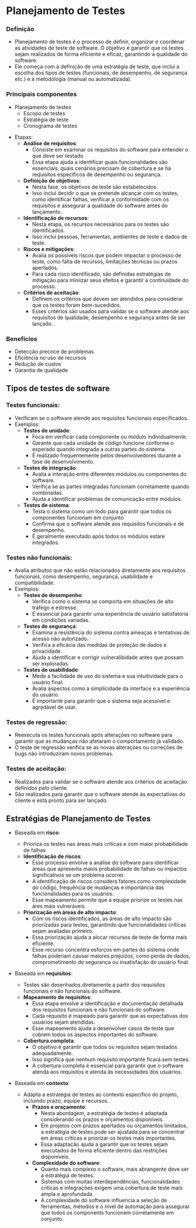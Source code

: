 # Planejamento de Testes

### Definição
- Planejamento de testes é o processo de definir, organizar e coordenar as atividades de teste de software. O objetivo é garantir que os testes sejam realizados de forma eficiente e eficaz, garantindo a qualidade do software.
- Ele começa com a definição de uma estratégia de teste, que inclui a escolha dos tipos de testes (funcionais, de desempenho, de segurança etc.) e a metodologia (manual ou automatizada).

### Principais componentes
- Planejamento de testes
  - Escopo de testes
  - Estratégia de teste
  - Cronograma de testes

* Etapas:
  - **Análise de requisitos**:
    - Consiste em examinar os requisitos do software para entender o que deve ser testado
    - Essa etapa ajuda a identificar quais funcionalidades são essenciais, quais cenários precisam de cobertura e se há requisitos específicos de desempenho ou segurança.
  - **Definição de objetivos**:
    - Nesta fase, os objetivos de teste são estabelecidos.
    - Isso inclui decidir o que se pretende alcançar com os testes, como identificar falhas, verificar a conformidade com os requisitos e assegurar a qualidade do software antes do lançamento.
  - **Identificação de recursos**:
    - Nesta etapa, os recursos necessários para os testes são identificados.
    - Isso inclui pessoas, ferramentas, ambientes de teste e dados de teste.
  - **Riscos e mitigações**:
    - Avalia os possíveis riscos que podem impactar o processo de teste, como falta de recursos, limitações técnicas ou prazos apertados.
    - Para cada risco identificado, são definidas estratégias de mitigação para miniizar seus efeitos e garantir a continuidade do processo.
  - **Critérios de aceitação**:
    - Definem os critérios que devem ser atendidos para considerar que os testes foram bem-sucedidos.
    - Esses critérios são usados para validar se o software atende aos requisitos de qualidade, desempenho e segurança antes de ser lançado.

### Benefícios
- Detecção precoce de problemas
- Eficiência no uso de recursos
- Redução de custos 
- Garantia de qualidade

## Tipos de testes de software

### Testes funcionais:
- Verificam se o software atende aos requisitos funcionais especificados.
- Exemplos: 
  - **Testes de unidade**:
    - Foca em verificar cada componente ou módulo individualmente.
    - Garante que cada unidade de código funcione conforme o esperado quando integrada a outras partes do sistema.
    - É realizado frequentemente pelos desenvolvedores durante a fase de desenvolvimento.
  - **Testes de integração**:
    - Avalia a interação entre diferentes módulos ou componentes do software.
    - Verifica se as partes integradas funcionam corretamente quando combinadas.
    - Ajuda a identificar problemas de comunicação entre módulos.
  - **Testes de sistema**:
    - Testa o sistema como um todo para garantir que todos os componentes funcionam em conjunto 
    - Confirma que o software atende aos requisitos funcionais e de desempenho.
    - É geralmente executado após todos os módulos estare integrados.

### Testes não funcionais:
- Avalia atributos que não estão relacionados diretamente aos requisitos funcionais, como desempenho, segurança, usabilidade e compatibilidade.
- Exemplos:
  - **Testes de desempenho**:
    - Verifica como o sistema se comporta em situações de alto tráfego e estresse.
    - É essencial para garantir uma experiência de usuário satisfatória em condições variadas.
  - **Testes de segurança**:
    - Examina a resistência do sistema contra ameaças e tentativas de acesso não autorizado.
    - Verifica a eficácia das medidas de proteção de dados e privacidade.
    - Ajuda a identificar e corrigir vulneralibidade antes que possam ser exploradas.
  - **Testes de usabilidade**:
    - Mede a facilidade de uso do sistema e sua intuitividade para o usuário final.
    - Avalia aspectos como a simplicidade da interface e a experiência do usuário.
    - É importante para garantir que o sistema seja acessível e agradável de usar.

### Testes de regressão:
- Reexecuta os testes funcionais após alterações no software para garantir que as mudanças não afetaram o comportamento já validado.
- O teste de regressão verifica se as novas alteraçòes ou correções de bugs não introduziram novos problemas.

### Testes de aceitação:
- Realizados para validar se o software atende aos critérios de aceitação definidos pelo cliente.
- São realizados para garantir que o software atende às expectativas do cliente e está pronto para ser lançado.

## Estratégias de Planejamento de Testes
- Baseada em **risco**:
  - Prioriza os testes nas áreas mais críticas e com maior probabilidade de falhas
  - **Identificação de riscos**:
    - Esse processo envolve a análise do software para identificar áreas que apresenta maios probabilidade de falhas ou impactos significativos se um problema ocorrer.
    - A identificação de riscos considera fatores como complexidade do código, frequência de mudanças e importância das funcionalidades para os usuários.
    - Esse mapeamento permite que a equipe priorize os testes nas áres mais vulneráveis.
  - **Priorização em áreas de alto impacto**:
    - Com os riscos identificados, as áreas de alto impacto são priorizadas para testes, garantindo que funcionalidades críticas sejam avaliadas primeiro.
    - Essa priorização ajuda a alocar recursos de teste de forma mais eficiente.
    - Esse recurso concentra esforços em partes do sistema onde falhas poderiam causar maiores prejuízos, como perda de dados, comprometimento de segurança ou insatisfação do usuário final.

- Baseada em **requisitos**:
  - Testes são desenhados diretamente a partir dos requisitos funcionais e não funcionais do software.
  - **Mapeamento de requisitos**:
    - Essa etapa envolve a identificação e documentação detalhada dos requisitos funcionais e não funcionais do software.
    - Cada requisito é mapeado para garantir que as expectativas dos usuários sejam atendidas.
    - Esse mapeamento ajuda a desenvolver casos de teste que cobrem todos os aspectos importantes do software.
  - **Cobertura completa**:
    - O objetivo é garantir que todos os requisitos sejam testados adequadamente.
    - Isso significa que nenhum requisito importante ficará sem testes.
    - A cobertura completa é essencial para garantir que o software atenda aos requisitos e atenda às necessidades dos usuários.

- Baseada em **contexto**:
  - Adapta a estratégia de testes ao contexto específico do projeto, incluindo prazo, equipe e recursos.
    - **Prazos e oraçamento**:
      - Nesta abordagem, a estratégia de testes é adaptada considerando os prazos e orçamentos disponíveis.
      - Em projetos com prazos apertados ou orçamentos limitados, a estratégia de testes pode ser ajustada para se concentrar em áreas críticas e priorizar os testes mais importantes.
      - Essa adaptação ajuda a garantir que os testes sejam executados de forma eficiente dentro das restrições disponíveis.
    - **Complexidade do software**:
      - Quanto mais complexo o software, mais abrangente deve ser a estratégia de testes.
      - Sistemas com muitas interdependências, funcionalidades críticas e integrações exigem uma cobertura de teste mais ampla e aprofundada.
      - A complexidade do software influencia a seleção de ferramentas, métodos e o nível de automação para assegurar que todos os components funcionem corretamente em conjunto.